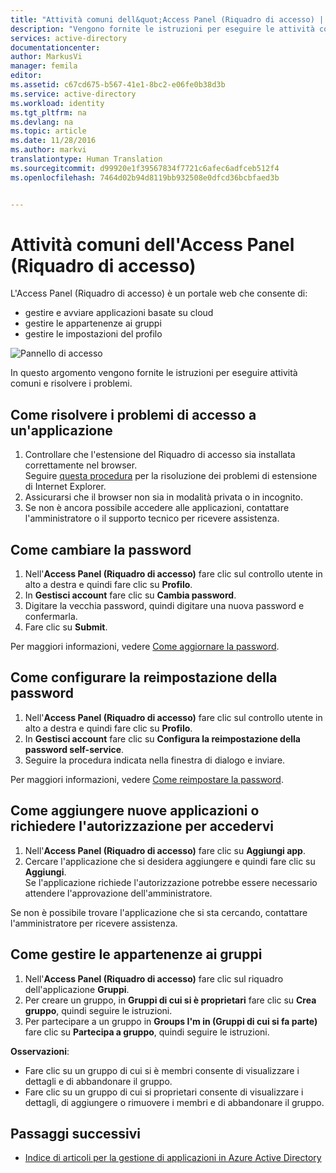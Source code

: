 ```yaml
---
title: "Attività comuni dell&quot;Access Panel (Riquadro di accesso) | Microsoft Docs"
description: "Vengono fornite le istruzioni per eseguire le attività comuni quando si lavora nell&quot;Access Panel (Riquadro di accesso)."
services: active-directory
documentationcenter: 
author: MarkusVi
manager: femila
editor: 
ms.assetid: c67cd675-b567-41e1-8bc2-e06fe0b38d3b
ms.service: active-directory
ms.workload: identity
ms.tgt_pltfrm: na
ms.devlang: na
ms.topic: article
ms.date: 11/28/2016
ms.author: markvi
translationtype: Human Translation
ms.sourcegitcommit: d99920e1f39567834f7721c6afec6adfceb512f4
ms.openlocfilehash: 7464d02b94d8119bb932508e0dfcd36bcbfaed3b


---
```

# <a name="common-access-panel-tasks"></a>Attività comuni dell'Access Panel (Riquadro di accesso)

L'Access Panel (Riquadro di accesso) è un portale web che consente di:

- gestire e avviare applicazioni basate su cloud
- gestire le appartenenze ai gruppi
- gestire le impostazioni del profilo 

![Pannello di accesso][1] 

In questo argomento vengono fornite le istruzioni per eseguire attività comuni e risolvere i problemi.



## <a name="how-to-troubleshoot-accessing-an-app"></a>Come risolvere i problemi di accesso a un'applicazione

1.  Controllare che l'estensione del Riquadro di accesso sia installata correttamente nel browser.  
Seguire [questa procedura](active-directory-saas-ie-troubleshooting.md) per la risoluzione dei problemi di estensione di Internet Explorer.
2.  Assicurarsi che il browser non sia in modalità privata o in incognito.
3.  Se non è ancora possibile accedere alle applicazioni, contattare l'amministratore o il supporto tecnico per ricevere assistenza.

## <a name="how-to-change-your-password"></a>Come cambiare la password

1.  Nell'**Access Panel (Riquadro di accesso)** fare clic sul controllo utente in alto a destra e quindi fare clic su **Profilo**.
2.  In **Gestisci account** fare clic su **Cambia password**.
3.  Digitare la vecchia password, quindi digitare una nuova password e confermarla.
4.  Fare clic su **Submit**.

Per maggiori informazioni, vedere [Come aggiornare la password](active-directory-passwords-update-your-own-password.md).


## <a name="how-to-setup-password-reset"></a>Come configurare la reimpostazione della password

1.  Nell'**Access Panel (Riquadro di accesso)** fare clic sul controllo utente in alto a destra e quindi fare clic su **Profilo**.
2.  In **Gestisci account** fare clic su **Configura la reimpostazione della password self-service**.
3.  Seguire la procedura indicata nella finestra di dialogo e inviare.

Per maggiori informazioni, vedere [Come reimpostare la password](active-directory-passwords-update-your-own-password.md#how-to-reset-your-password).


## <a name="how-to-add-new-apps-or-request-permission-to-app-access"></a>Come aggiungere nuove applicazioni o richiedere l'autorizzazione per accedervi

1.  Nell'**Access Panel (Riquadro di accesso)** fare clic su **Aggiungi app**.
2.  Cercare l'applicazione che si desidera aggiungere e quindi fare clic su **Aggiungi**.  
Se l'applicazione richiede l'autorizzazione potrebbe essere necessario attendere l'approvazione dell'amministratore.

Se non è possibile trovare l'applicazione che si sta cercando, contattare l'amministratore per ricevere assistenza.


## <a name="how-to-manage-your-group-memberships"></a>Come gestire le appartenenze ai gruppi

1. Nell'**Access Panel (Riquadro di accesso)** fare clic sul riquadro dell'applicazione **Gruppi**.
2. Per creare un gruppo, in **Gruppi di cui si è proprietari** fare clic su **Crea gruppo**, quindi seguire le istruzioni.
3. Per partecipare a un gruppo in **Groups I'm in (Gruppi di cui si fa parte)** fare clic su **Partecipa a gruppo**, quindi seguire le istruzioni.

**Osservazioni**:
  
- Fare clic su un gruppo di cui si è membri consente di visualizzare i dettagli e di abbandonare il gruppo.
- Fare clic su un gruppo di cui si proprietari consente di visualizzare i dettagli, di aggiungere o rimuovere i membri e di abbandonare il gruppo.



## <a name="next-steps"></a>Passaggi successivi
* [Indice di articoli per la gestione di applicazioni in Azure Active Directory](active-directory-apps-index.md)

<!--Image references-->
[1]: ./media/active-directory-saas-access-panel-user-help/01.png



<!--HONumber=Nov16_HO5-->


